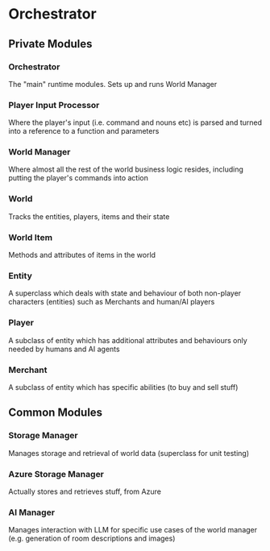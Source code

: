 # Orchestrator

## Private Modules

### Orchestrator

The "main" runtime modules. Sets up and runs World Manager

### Player Input Processor

Where the player's input (i.e. command and nouns etc) is parsed and turned into a reference to a function and parameters

### World Manager

Where almost all the rest of the world business logic resides, including putting the player's commands into action

### World

Tracks the entities, players, items and their state

### World Item

Methods and attributes of items in the world

### Entity

A superclass which deals with state and behaviour of both non-player characters (entities) such as Merchants and human/AI players

### Player

A subclass of entity which has additional attributes and behaviours only needed by humans and AI agents

### Merchant

A subclass of entity which has specific abilities (to buy and sell stuff)

## Common Modules

### Storage Manager

Manages storage and retrieval of world data (superclass for unit testing)

### Azure Storage Manager

Actually stores and retrieves stuff, from Azure

### AI Manager

Manages interaction with LLM for specific use cases of the world manager (e.g. generation of room descriptions and images)
